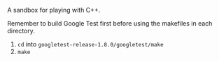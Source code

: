 A sandbox for playing with C++.

Remember to build Google Test first before using the makefiles in each directory.

1. `cd` into `googletest-release-1.8.0/googletest/make`
2. `make`